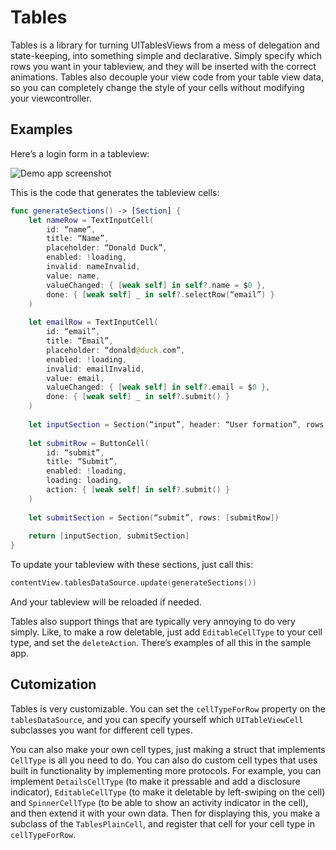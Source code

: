 # Tables

Tables is a library for turning UITablesViews from a mess of delegation and state-keeping, into something simple and declarative. Simply specify which rows you want in your tableview, and they will be inserted with the correct animations. Tables also decouple your view code from your table view data, so you can completely change the style of your cells without modifying your viewcontroller.

## Examples

Here’s a login form in a tableview:

![Demo app screenshot](https://raw.githubusercontent.com/ulrikdamm/Tables/master/demo.png)

This is the code that generates the tableview cells:

```swift
func generateSections() -> [Section] {
	let nameRow = TextInputCell(
		id: “name”,
		title: “Name”,
		placeholder: “Donald Duck”,
		enabled: !loading,
		invalid: nameInvalid,
		value: name,
		valueChanged: { [weak self] in self?.name = $0 },
		done: { [weak self] _ in self?.selectRow(“email”) }
	)
	
	let emailRow = TextInputCell(
		id: “email”,
		title: “Email”,
		placeholder: “donald@duck.com”,
		enabled: !loading,
		invalid: emailInvalid,
		value: email,
		valueChanged: { [weak self] in self?.email = $0 },
		done: { [weak self] _ in self?.submit() }
	)
	
	let inputSection = Section(“input”, header: “User formation”, rows: [nameRow, emailRow])
	
	let submitRow = ButtonCell(
		id: “submit”,
		title: “Submit”,
		enabled: !loading,
		loading: loading,
		action: { [weak self] in self?.submit() }
	)
	
	let submitSection = Section(“submit”, rows: [submitRow])
	
	return [inputSection, submitSection]
}
```

To update your tableview with these sections, just call this:

```swift
contentView.tablesDataSource.update(generateSections())
```

And your tableview will be reloaded if needed.

Tables also support things that are typically very annoying to do very simply. Like, to make a row deletable, just add `EditableCellType` to your cell type, and set the `deleteAction`. There’s examples of all this in the sample app.

## Cutomization

Tables is very customizable. You can set the `cellTypeForRow` property on the `tablesDataSource`, and you can specify yourself which `UITableViewCell` subclasses you want for different cell types.

You can also make your own cell types, just making a struct that implements `CellType` is all you need to do. You can also do custom cell types that uses built in functionality by implementing more protocols. For example, you can implement `DetailsCellType` (to make it pressable and add a disclosure indicator), `EditableCellType` (to make it deletable by left-swiping on the cell) and `SpinnerCellType` (to be able to show an activity indicator in the cell), and then extend it with your own data. Then for displaying this, you make a subclass of the `TablesPlainCell`, and register that cell for your cell type in `cellTypeForRow`.
